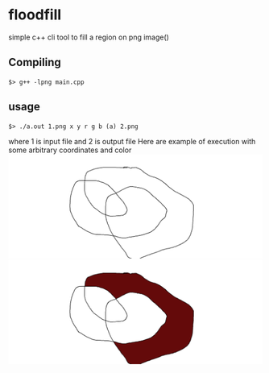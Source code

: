 # floodfill
simple c++ cli tool to fill a region on png image()
## Compiling
```
$> g++ -lpng main.cpp
```
## usage
```
$> ./a.out 1.png x y r g b (a) 2.png
```
where 1 is input file and 2 is output file
Here are example of execution with some arbitrary coordinates and color
![input](1.png)
![output](2.png)
